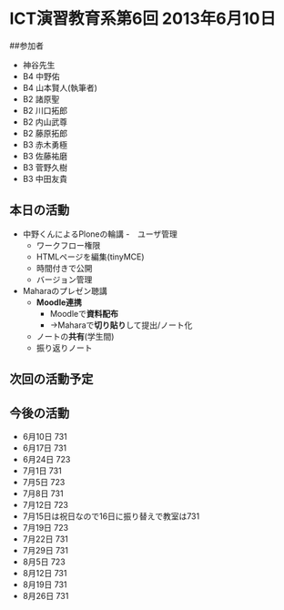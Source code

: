 
# ICT演習教育系第6回 2013年6月10日

##参加者
- 神谷先生
- B4 中野佑
- B4 山本賢人(執筆者)
- B2 諸原聖
- B2 川口拓郎
- B2 内山武尊
- B2 藤原拓郎
- B3 赤木勇極
- B3 佐藤祐磨
- B3 菅野久樹
- B3 中田友貴

## 本日の活動
- 中野くんによるPloneの輪講
  -　ユーザ管理
  - ワークフロー権限
  - HTMLページを編集(tinyMCE)
  - 時間付きで公開
  - バージョン管理
- Maharaのプレゼン聴講
  - **Moodle連携**
    - Moodleで**資料配布**
    - →Maharaで**切り貼り**して提出/ノート化
  - ノートの**共有**(学生間)
  - 振り返りノート
## 次回の活動予定

## 今後の活動
- 6月10日 731
- 6月17日 731
- 6月24日 723
- 7月1日 731
- 7月5日 723
- 7月8日 731
- 7月12日 723
- 7月15日は祝日なので16日に振り替えで教室は731
- 7月19日 723
- 7月22日 731
- 7月29日 731
- 8月5日 723
- 8月12日 731
- 8月19日 731
- 8月26日 731

